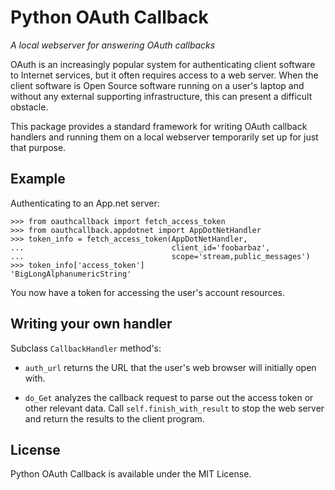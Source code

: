 Python OAuth Callback
=====================

*A local webserver for answering OAuth callbacks*

OAuth is an increasingly popular system for authenticating client software to
Internet services, but it often requires access to a web server. When the
client software is Open Source software running on a user's laptop and without
any external supporting infrastructure, this can present a difficult obstacle.

This package provides a standard framework for writing OAuth callback handlers
and running them on a local webserver temporarily set up for just that
purpose.

## Example

Authenticating to an App.net server:

    >>> from oauthcallback import fetch_access_token
    >>> from oauthcallback.appdotnet import AppDotNetHandler
    >>> token_info = fetch_access_token(AppDotNetHandler,
    ...                                 client_id='foobarbaz',
    ...                                 scope='stream,public_messages')
    >>> token_info['access_token']
    'BigLongAlphanumericString'

You now have a token for accessing the user's account resources.

## Writing your own handler

Subclass `CallbackHandler` method's:

* `auth_url` returns the URL that the user's web browser will initially open
  with.

* `do_Get` analyzes the callback request to parse out the access token or
  other relevant data. Call `self.finish_with_result` to stop the web server
  and return the results to the client program.

## License

Python OAuth Callback is available under the MIT License.

